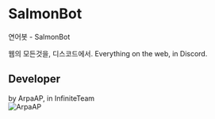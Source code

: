 # SalmonBot
연어봇 - SalmonBot

웹의 모든것을, 디스코드에서.
Everything on the web, in Discord.

Developer
--
by ArpaAP, in InfiniteTeam   
![ArpaAP](./p.ico)
